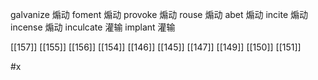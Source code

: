




galvanize 煽动
foment 煽动
provoke 煽动
rouse 煽动
abet 煽动
incite 煽动
incense 煽动
inculcate 灌输
implant 灌输

[[157]]
[[155]]
[[156]]
[[154]]
[[146]]
[[145]]
[[147]]
[[149]]
[[150]]
[[151]]

#x 